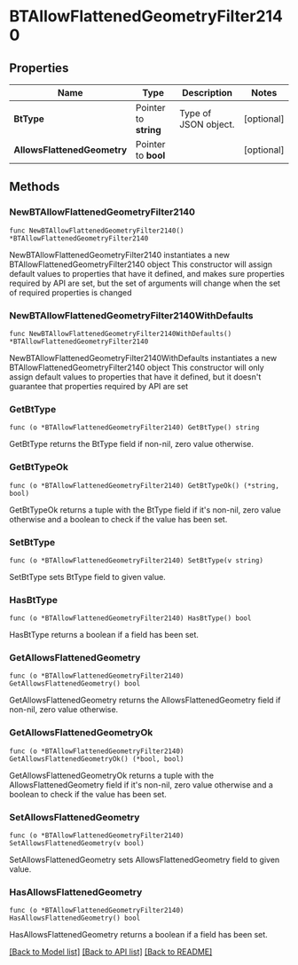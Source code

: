 # BTAllowFlattenedGeometryFilter2140

## Properties

Name | Type | Description | Notes
------------ | ------------- | ------------- | -------------
**BtType** | Pointer to **string** | Type of JSON object. | [optional] 
**AllowsFlattenedGeometry** | Pointer to **bool** |  | [optional] 

## Methods

### NewBTAllowFlattenedGeometryFilter2140

`func NewBTAllowFlattenedGeometryFilter2140() *BTAllowFlattenedGeometryFilter2140`

NewBTAllowFlattenedGeometryFilter2140 instantiates a new BTAllowFlattenedGeometryFilter2140 object
This constructor will assign default values to properties that have it defined,
and makes sure properties required by API are set, but the set of arguments
will change when the set of required properties is changed

### NewBTAllowFlattenedGeometryFilter2140WithDefaults

`func NewBTAllowFlattenedGeometryFilter2140WithDefaults() *BTAllowFlattenedGeometryFilter2140`

NewBTAllowFlattenedGeometryFilter2140WithDefaults instantiates a new BTAllowFlattenedGeometryFilter2140 object
This constructor will only assign default values to properties that have it defined,
but it doesn't guarantee that properties required by API are set

### GetBtType

`func (o *BTAllowFlattenedGeometryFilter2140) GetBtType() string`

GetBtType returns the BtType field if non-nil, zero value otherwise.

### GetBtTypeOk

`func (o *BTAllowFlattenedGeometryFilter2140) GetBtTypeOk() (*string, bool)`

GetBtTypeOk returns a tuple with the BtType field if it's non-nil, zero value otherwise
and a boolean to check if the value has been set.

### SetBtType

`func (o *BTAllowFlattenedGeometryFilter2140) SetBtType(v string)`

SetBtType sets BtType field to given value.

### HasBtType

`func (o *BTAllowFlattenedGeometryFilter2140) HasBtType() bool`

HasBtType returns a boolean if a field has been set.

### GetAllowsFlattenedGeometry

`func (o *BTAllowFlattenedGeometryFilter2140) GetAllowsFlattenedGeometry() bool`

GetAllowsFlattenedGeometry returns the AllowsFlattenedGeometry field if non-nil, zero value otherwise.

### GetAllowsFlattenedGeometryOk

`func (o *BTAllowFlattenedGeometryFilter2140) GetAllowsFlattenedGeometryOk() (*bool, bool)`

GetAllowsFlattenedGeometryOk returns a tuple with the AllowsFlattenedGeometry field if it's non-nil, zero value otherwise
and a boolean to check if the value has been set.

### SetAllowsFlattenedGeometry

`func (o *BTAllowFlattenedGeometryFilter2140) SetAllowsFlattenedGeometry(v bool)`

SetAllowsFlattenedGeometry sets AllowsFlattenedGeometry field to given value.

### HasAllowsFlattenedGeometry

`func (o *BTAllowFlattenedGeometryFilter2140) HasAllowsFlattenedGeometry() bool`

HasAllowsFlattenedGeometry returns a boolean if a field has been set.


[[Back to Model list]](../README.md#documentation-for-models) [[Back to API list]](../README.md#documentation-for-api-endpoints) [[Back to README]](../README.md)



